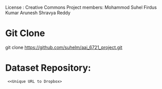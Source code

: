 
License : Creative Commons
Project members:  Mohammod Suhel Firdus
                  Kumar Arunesh
                  Shravya Reddy
                  
# Git Clone
git clone  https://github.com/suhelm/aai_6721_project.git

# Dataset Repository:
     <<Unique URL to Dropbox>
     
     
